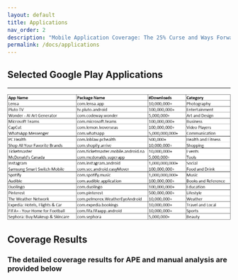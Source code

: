 ```yaml
---
layout: default
title: Applications
nav_order: 2
description: "Mobile Application Coverage: The 25% Curse and Ways Forward"
permalink: /docs/applications
---
```


## Selected Google Play Applications

---


![](/assets/images/apps.png)


## Coverage Results

### The detailed coverage results for APE and manual analysis are provided below